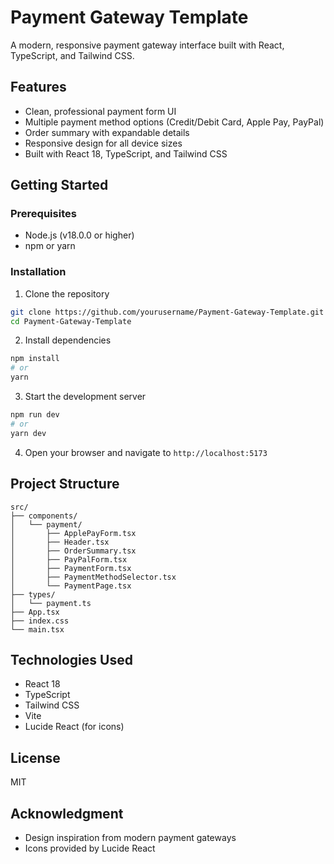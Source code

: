 # Payment Gateway Template

A modern, responsive payment gateway interface built with React, TypeScript, and Tailwind CSS.

## Features

- Clean, professional payment form UI
- Multiple payment method options (Credit/Debit Card, Apple Pay, PayPal)
- Order summary with expandable details
- Responsive design for all device sizes
- Built with React 18, TypeScript, and Tailwind CSS



## Getting Started

### Prerequisites

- Node.js (v18.0.0 or higher)
- npm or yarn

### Installation

1. Clone the repository
```bash
git clone https://github.com/yourusername/Payment-Gateway-Template.git
cd Payment-Gateway-Template
```

2. Install dependencies
```bash
npm install
# or
yarn
```

3. Start the development server
```bash
npm run dev
# or
yarn dev
```

4. Open your browser and navigate to `http://localhost:5173`

## Project Structure

```
src/
├── components/
│   └── payment/
│       ├── ApplePayForm.tsx
│       ├── Header.tsx
│       ├── OrderSummary.tsx
│       ├── PayPalForm.tsx
│       ├── PaymentForm.tsx
│       ├── PaymentMethodSelector.tsx
│       └── PaymentPage.tsx
├── types/
│   └── payment.ts
├── App.tsx
├── index.css
└── main.tsx
```

## Technologies Used

- React 18
- TypeScript
- Tailwind CSS
- Vite
- Lucide React (for icons)

## License

MIT

## Acknowledgment

- Design inspiration from modern payment gateways
- Icons provided by Lucide React
